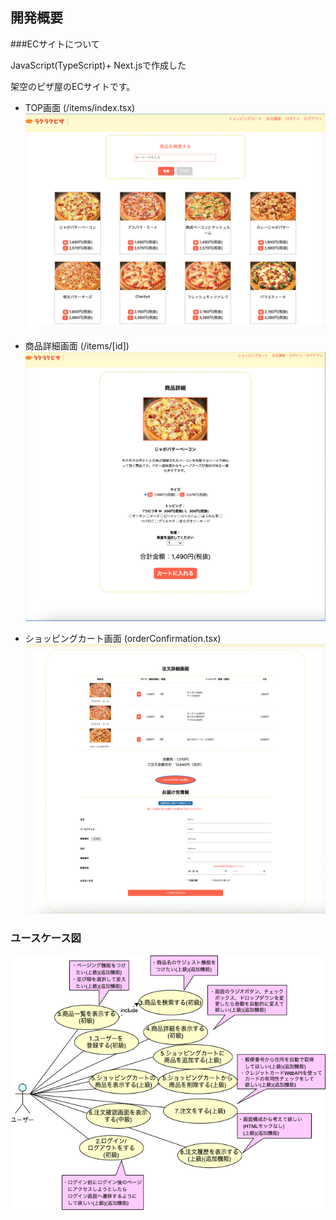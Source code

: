 ## 開発概要
###ECサイトについて

JavaScript(TypeScript)+ Next.jsで作成した

架空のピザ屋のECサイトです。
- TOP画面 (/items/index.tsx)
![一覧画面](/public/TOP.png) 

- 商品詳細画面 (/items/[id])
![商品詳細画面](/public/ITEM.png)

- ショッピングカート画面 (orderConfirmation.tsx)
![カート](/public/CART.png)
### ユースケース図
![ユースケース図](/public/ユースケース図.png)
